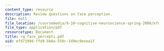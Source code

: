 ```yaml
---
content_type: resource
description: Review questions on face perception.
file: null
file_location: /coursemedia/9-10-cognitive-neuroscience-spring-2006/efd7199dffd9bb8a550c149ec9eeea1f_rq_face_percepti.pdf
file_type: application/pdf
resourcetype: Document
title: rq_face_percepti.pdf
uid: efd7199d-ffd9-bb8a-550c-149ec9eeea1f
---
```

